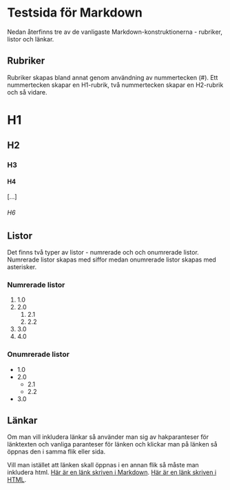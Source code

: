 ---
---
Testsida för Markdown
============

Nedan återfinns tre av de vanligaste Markdown-konstruktionerna - rubriker, listor och länkar.

## Rubriker
Rubriker skapas bland annat genom användning av nummertecken (#). Ett nummertecken skapar en H1-rubrik, två nummertecken skapar en H2-rubrik och så vidare.

 #  H1

 ## H2

 ### H3

 #### H4

[...]

 ###### H6

## Listor
Det finns två typer av listor - numrerade och och onumrerade listor. Numrerade listor skapas med siffor medan onumrerade listor skapas med asterisker.

### Numrerade listor
1. 1.0
2. 2.0
    1. 2.1
    2. 2.2
3. 3.0
4. 4.0

### Onumrerade listor
* 1.0
* 2.0
    * 2.1
    * 2.2
* 3.0

## Länkar
Om man vill inkludera länkar så använder man sig av hakparanteser för länktexten och vanliga paranteser för länken och klickar man på länken så öppnas den i samma flik eller sida.

Vill man istället att länken skall öppnas i en annan flik så måste man inkludera html. [Här är en länk skriven i Markdown](https://www.youtube.com/watch?v=0aJCGOxeHVk). <a href="https://www.youtube.com/watch?v=0aJCGOxeHVk" target="_blank">Här är en länk skriven i HTML</a>.